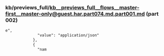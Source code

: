 ### kb/previews_full/kb__previews_full__flows__master-first__master-only@guest.har.part074.md.part001.md (part 002)

```md
e",
              "value": "application/json"
            },
            {
              "nam
```

```
